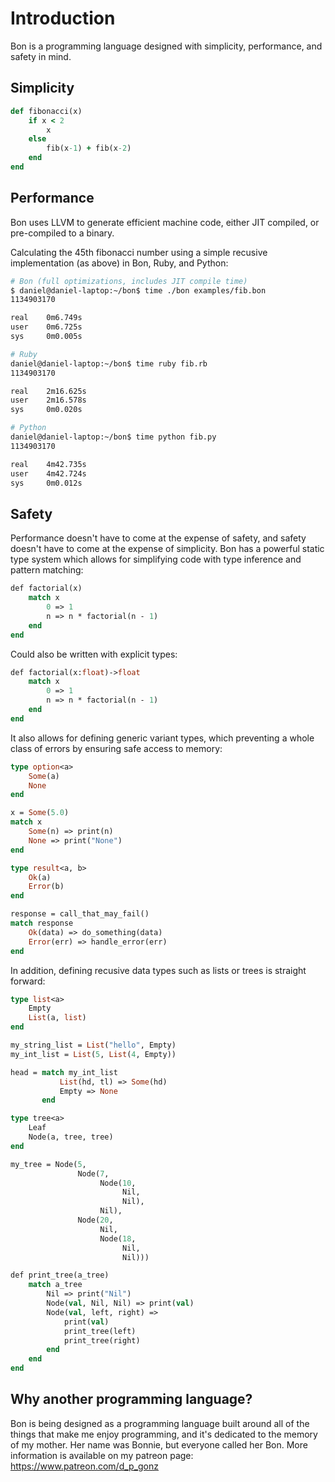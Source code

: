 # Introduction
Bon is a programming language designed with simplicity, performance, and safety in mind.

## Simplicity

```ruby
def fibonacci(x)
    if x < 2
        x
    else
        fib(x-1) + fib(x-2)
    end
end
```

## Performance

Bon uses LLVM to generate efficient machine code, either JIT compiled, or pre-compiled to a binary.

Calculating the 45th fibonacci number using a simple recusive implementation (as above) in Bon, Ruby, and Python:

```bash
# Bon (full optimizations, includes JIT compile time)
$ daniel@daniel-laptop:~/bon$ time ./bon examples/fib.bon
1134903170

real    0m6.749s
user    0m6.725s
sys     0m0.005s

# Ruby
daniel@daniel-laptop:~/bon$ time ruby fib.rb
1134903170

real    2m16.625s
user    2m16.578s
sys     0m0.020s

# Python
daniel@daniel-laptop:~/bon$ time python fib.py
1134903170

real    4m42.735s
user    4m42.724s
sys     0m0.012s
```

## Safety

Performance doesn't have to come at the expense of safety, and safety doesn't have to come at the expense of simplicity. Bon has a powerful static type system which allows for simplifying code with type inference and pattern matching:

```ocaml
def factorial(x)
    match x
        0 => 1
        n => n * factorial(n - 1)
    end
end
```
Could also be written with explicit types:
```ocaml
def factorial(x:float)->float
    match x
        0 => 1
        n => n * factorial(n - 1)
    end
end
```

It also allows for defining generic variant types, which preventing a whole class of errors by ensuring safe access to memory:

```ocaml
type option<a>
    Some(a)
    None
end

x = Some(5.0)
match x
    Some(n) => print(n)
    None => print("None")
end

type result<a, b>
    Ok(a)
    Error(b)
end

response = call_that_may_fail()
match response
    Ok(data) => do_something(data)
    Error(err) => handle_error(err)
end
```

In addition, defining recusive data types such as lists or trees is straight forward:
```ocaml
type list<a>
    Empty
    List(a, list)
end

my_string_list = List("hello", Empty)
my_int_list = List(5, List(4, Empty))

head = match my_int_list
           List(hd, tl) => Some(hd)
           Empty => None
       end

type tree<a>
    Leaf
    Node(a, tree, tree)
end

my_tree = Node(5,
               Node(7,
                    Node(10,
                         Nil,
                         Nil),
                    Nil),
               Node(20,
                    Nil,
                    Node(18,
                         Nil,
                         Nil)))

def print_tree(a_tree)
    match a_tree
        Nil => print("Nil")
        Node(val, Nil, Nil) => print(val)
        Node(val, left, right) =>
            print(val)
            print_tree(left)
            print_tree(right)
        end
    end
end

```

## Why another programming language?
Bon is being designed as a programming language built around all of the things that make me enjoy programming, and it's dedicated to the memory of my mother. Her name was Bonnie, but everyone called her Bon.
More information is available on my patreon page: https://www.patreon.com/d_p_gonz
